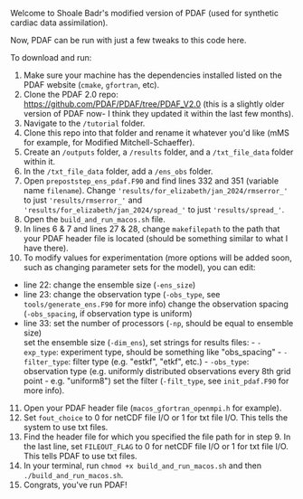 Welcome to Shoale Badr's modified version of PDAF (used for synthetic cardiac data assimilation).

Now, PDAF can be run with just a few tweaks to this code here. 

To download and run:
1. Make sure your machine has the dependencies installed listed on the PDAF website (`cmake`, `gfortran`, etc).
2. Clone the PDAF 2.0 repo: https://github.com/PDAF/PDAF/tree/PDAF_V2.0 (this is a slightly older version of PDAF now- I think they updated it within the last few months).
3. Navigate to the `/tutorial` folder.
4. Clone this repo into that folder and rename it whatever you'd like (mMS for example, for Modified Mitchell-Schaeffer).
5. Create an `/outputs` folder, a `/results` folder, and a `/txt_file_data` folder within it.
6. In the `/txt_file_data` folder, add a `/ens_obs` folder.
7. Open `prepoststep_ens_pdaf.F90` and find lines 332 and 351 (variable name `filename`). Change `'results/for_elizabeth/jan_2024/rmserror_'` to just `'results/rmserror_'`  and `'results/for_elizabeth/jan_2024/spread_'` to just `'results/spread_'`.
8. Open the `build_and_run_macos.sh` file.
9. In lines 6 & 7 and lines 27 & 28, change `makefilepath` to the path that your PDAF header file is located (should be something similar to what I have there).
10. To modify values for experimentation (more options will be added soon, such as changing parameter sets for the model),
   you can edit:
   - line 22: change the ensemble size (`-ens_size`) 
   - line 23: change the observation type (`-obs_type`, see `tools/generate_ens.F90` for more info)
              change the observation spacing (`-obs_spacing`, if observation type is uniform)
   - line 33: set the number of processors (`-np`, should be equal to ensemble size)  
              set the ensemble size (`-dim_ens`),
              set strings for results files: 
                - `-exp_type`: experiment type, should be something like "obs_spacing"
                - `-filter_type`: filter type (e.g. "estkf", "etkf", etc.)
                - `-obs_type`: observation type (e.g. uniformly distributed observations every 8th grid point - e.g. "uniform8")
              set the filter (`-filt_type`, see `init_pdaf.F90` for more info).
11. Open your PDAF header file (`macos_gfortran_openmpi.h` for example).
12. Set `fout_choice` to 0 for netCDF file I/O or 1 for txt file I/O. This tells the system to use txt files.
13. Find the header file for which you specified the file path for in step 9. In the last line,
     set `FILEOUT_FLAG` to 0 for netCDF file I/O or 1 for txt file I/O.  This tells PDAF to use txt files. 
14. In your terminal, run `chmod +x build_and_run_macos.sh` and then `./build_and_run_macos.sh`.
15. Congrats, you've run PDAF!



